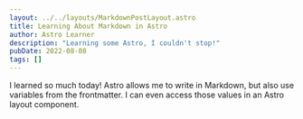 ```yaml
---
layout: ../../layouts/MarkdownPostLayout.astro
title: Learning About Markdown in Astro
author: Astro Learner
description: "Learning some Astro, I couldn't stop!"
pubDate: 2022-08-08
tags: []
---
```

I learned so much today! Astro allows me to write in Markdown, but also use variables from the frontmatter. I can even access those values in an Astro layout component.
